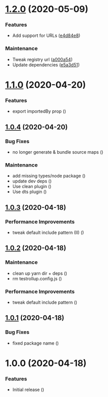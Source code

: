 # [1.2.0](https://github.com/Alorel/rollup-scss-plugin/compare/1.1.0...1.2.0) (2020-05-09)


### Features

* Add support for URLs ([e4d84e8](https://github.com/Alorel/rollup-scss-plugin/commit/e4d84e8ef0fa9c216fce9e148254baf36b78673e))


### Maintenance

* Tweak registry url ([a000a54](https://github.com/Alorel/rollup-scss-plugin/commit/a000a54d80807cb57af5c68e6dd759ee1a8782af))
* Update dependencies ([e5a3d51](https://github.com/Alorel/rollup-scss-plugin/commit/e5a3d51aff61bed05a677e1b87c4578dce2f8e17))

# [1.1.0](https://github.com/Alorel/rollup-scss-plugin/compare/1.0.4...1.1.0) (2020-04-20)


### Features

* export importedBy prop ([](https://github.com/Alorel/rollup-scss-plugin/commit/f79b9a03a7264da6ddb02ced6ee4b49a73294dcf))

## [1.0.4](https://github.com/Alorel/rollup-scss-plugin/compare/1.0.3...1.0.4) (2020-04-20)


### Bug Fixes

* no longer generate & bundle source maps ([](https://github.com/Alorel/rollup-scss-plugin/commit/89456443127ce9decc638519571559451938ee67))


### Maintenance

* add missing types/node package ([](https://github.com/Alorel/rollup-scss-plugin/commit/46da87c117ce62203c9dbbbb5ca66b8d6e6ee23f))
* update dev deps ([](https://github.com/Alorel/rollup-scss-plugin/commit/68108e24f63203beecd07629f188de9d98c0868d))
* Use clean plugin ([](https://github.com/Alorel/rollup-scss-plugin/commit/775121237557ef5fedf098d07979efd75bef0b1e))
* Use dts plugin ([](https://github.com/Alorel/rollup-scss-plugin/commit/884b11f437ed2909eddfbb9e75816fbf48e3c8a8))

## [1.0.3](https://github.com/Alorel/rollup-scss-plugin/compare/1.0.2...1.0.3) (2020-04-18)


### Performance Improvements

* tweak default include pattern (II) ([](https://github.com/Alorel/rollup-scss-plugin/commit/70b8b9b9cf99dadb56d6a52dd9ec64a5bc3e4399))

## [1.0.2](https://github.com/Alorel/rollup-scss-plugin/compare/1.0.1...1.0.2) (2020-04-18)


### Maintenance

* clean up yarn dir + deps ([](https://github.com/Alorel/rollup-scss-plugin/commit/617ba6c608df789f0d0754e2f1e9892f2c130508))
* rm testrollup.config.js ([](https://github.com/Alorel/rollup-scss-plugin/commit/2b4e2c268d9c847a24c455179c4223c704aaa2ff))


### Performance Improvements

* tweak default include pattern ([](https://github.com/Alorel/rollup-scss-plugin/commit/2097ec82d15cb0f3043ccaff69182681340caefe))

## [1.0.1](https://github.com/Alorel/rollup-scss-plugin/compare/1.0.0...1.0.1) (2020-04-18)


### Bug Fixes

* fixed package name ([](https://github.com/Alorel/rollup-scss-plugin/commit/1e4ce528d5f5b2930ed57949e9a27b3a8e7a24a5))

# 1.0.0 (2020-04-18)


### Features

* Initial release ([](https://github.com/Alorel/rollup-scss-plugin/commit/655150a093e0e4968df0b21029fd41e589e9d833))
